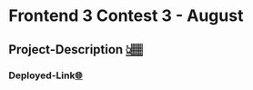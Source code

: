 # Frontend 3 Contest 3 - August

## Project-Description [👆🏽](https://course.acciojob.com/start-project?project=09be3ffa-5129-46b4-96ee-534abb8dfa1b)

### Deployed-Link[🌐](https://r3workz.github.io/F3-C3-Aug)

